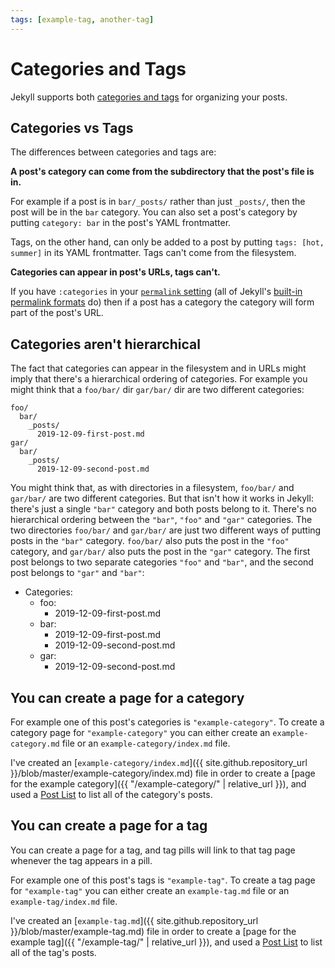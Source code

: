 ```yaml
---
tags: [example-tag, another-tag]
---
```

Categories and Tags
===================

Jekyll supports both [categories and
tags](https://jekyllrb.com/docs/posts/#categories-and-tags) for organizing your
posts.

Categories vs Tags
------------------

The differences between categories and tags are:

**A post's category can come from the subdirectory that the post's file is in.**

For example if a post is in `bar/_posts/` rather than just `_posts/`,
then the post will be in the `bar` category.
You can also set a post's category by putting `category: bar` in the post's YAML frontmatter.

Tags, on the other hand, can only be added to a post by putting
`tags: [hot, summer]` in its YAML frontmatter. Tags can't come from the
filesystem.

**Categories can appear in post's URLs, tags can't.**

If you have `:categories` in your [`permalink` setting](https://jekyllrb.com/docs/permalinks/)
(all of Jekyll's [built-in permalink formats](https://jekyllrb.com/docs/permalinks/#built-in-formats) do)
then if a post has a category the category will form part of the post's URL.

Categories aren't hierarchical
------------------------------

The fact that categories can appear in the filesystem and in URLs might imply
that there's a hierarchical ordering of categories. For example you might think
that a `foo/bar/` dir `gar/bar/` dir are two different categories:

    foo/
      bar/
        _posts/
          2019-12-09-first-post.md
    gar/
      bar/
        _posts/
          2019-12-09-second-post.md

You might think that, as with directories in a filesystem, `foo/bar/` and
`gar/bar/` are two different categories. But that isn't how it works in Jekyll:
there's just a single `"bar"` category and both posts belong to it.
There's no hierarchical ordering between the `"bar"`, `"foo"` and `"gar"` categories.
The two directories `foo/bar/` and `gar/bar/` are just two different ways of putting posts in the `"bar"` category.
`foo/bar/` also puts the post in the `"foo"` category, and `gar/bar/` also puts the post in the `"gar"` category.
The first post belongs to two separate categories `"foo"` and `"bar"`, and the
second post belongs to `"gar"` and `"bar"`:

* Categories:
  * foo:
    * 2019-12-09-first-post.md
  * bar:
    * 2019-12-09-first-post.md
    * 2019-12-09-second-post.md
  * gar:
    * 2019-12-09-second-post.md

You can create a page for a category
------------------------------------

For example one of this post's categories is `"example-category"`.
To create a category page for `"example-category"` you can either
create an `example-category.md` file or an `example-category/index.md` file.

I've created an [`example-category/index.md`]({{ site.github.repository_url }}/blob/master/example-category/index.md) file
in order to create a [page for the example category]({{ "/example-category/" | relative_url }}),
and used a [Post List](../../_posts/2019-12-22-post-lists.md) to list all of
the category's posts.

You can create a page for a tag
-------------------------------

You can create a page for a tag, and tag pills will link to that tag page
whenever the tag appears in a pill.

For example one of this post's tags is `"example-tag"`.
To create a tag page for `"example-tag"` you can either
create an `example-tag.md` file or an `example-tag/index.md` file.

I've created an [`example-tag.md`]({{ site.github.repository_url }}/blob/master/example-tag.md) file
in order to create a [page for the example tag]({{ "/example-tag/" | relative_url }}),
and used a [Post List](../../_posts/2019-12-22-post-lists.md) to list all of
the tag's posts.
